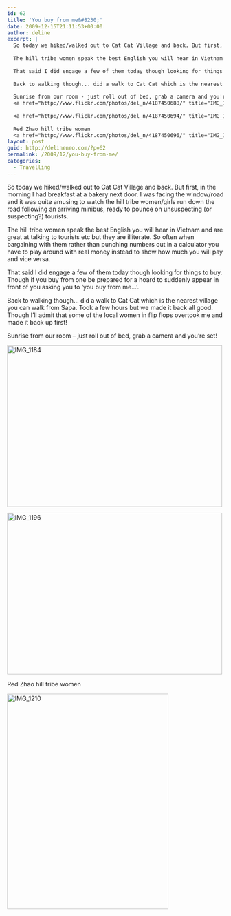 ```yaml
---
id: 62
title: 'You buy from me&#8230;'
date: 2009-12-15T21:11:53+00:00
author: deline
excerpt: |
  So today we hiked/walked out to Cat Cat Village and back. But first, in the morning I had breakfast at a bakery next door. I was facing the window/road and it was quite amusing to watch the hill tribe women/girls run down the road following an arriving minibus, ready to pounce on unsuspecting (or suspecting?) tourists.
  
  The hill tribe women speak the best English you will hear in Vietnam and are great at talking to tourists etc but they are illiterate. So often when bargaining with them rather than punching numbers out in a calculator you have to play around with real money instead to show how much you will pay and vice versa.
  
  That said I did engage a few of them today though looking for things to buy. Though if you buy from one be prepared for a hoard to suddenly appear in front of you asking you to 'you buy from me...'.
  
  Back to walking though... did a walk to Cat Cat which is the nearest village you can walk from Sapa. Took a few hours but we made it back all good. Though I'll admit that some of the local women in flip flops overtook me and made it back up first!
  
  Sunrise from our room - just roll out of bed, grab a camera and you're set!
  <a href="http://www.flickr.com/photos/del_n/4187450688/" title="IMG_1184 by del_n, on Flickr"><img src="http://farm5.static.flickr.com/4003/4187450688_c4265415e5.jpg" width="500" height="375" alt="IMG_1184" /></a>
  
  <a href="http://www.flickr.com/photos/del_n/4187450694/" title="IMG_1196 by del_n, on Flickr"><img src="http://farm3.static.flickr.com/2548/4187450694_e383fc95d6.jpg" width="500" height="375" alt="IMG_1196" /></a>
  
  Red Zhao hill tribe women
  <a href="http://www.flickr.com/photos/del_n/4187450696/" title="IMG_1210 by del_n, on Flickr"><img src="http://farm3.static.flickr.com/2542/4187450696_a491e44977.jpg" width="375" height="500" alt="IMG_1210" /></a>
layout: post
guid: http://delineneo.com/?p=62
permalink: /2009/12/you-buy-from-me/
categories:
  - Travelling
---
```

So today we hiked/walked out to Cat Cat Village and back. But first, in the morning I had breakfast at a bakery next door. I was facing the window/road and it was quite amusing to watch the hill tribe women/girls run down the road following an arriving minibus, ready to pounce on unsuspecting (or suspecting?) tourists.

The hill tribe women speak the best English you will hear in Vietnam and are great at talking to tourists etc but they are illiterate. So often when bargaining with them rather than punching numbers out in a calculator you have to play around with real money instead to show how much you will pay and vice versa.

That said I did engage a few of them today though looking for things to buy. Though if you buy from one be prepared for a hoard to suddenly appear in front of you asking you to &#8216;you buy from me&#8230;&#8217;.

Back to walking though&#8230; did a walk to Cat Cat which is the nearest village you can walk from Sapa. Took a few hours but we made it back all good. Though I&#8217;ll admit that some of the local women in flip flops overtook me and made it back up first!

Sunrise from our room &#8211; just roll out of bed, grab a camera and you&#8217;re set!
  
[<img src="http://farm5.static.flickr.com/4003/4187450688_c4265415e5.jpg" width="500" height="375" alt="IMG_1184" />](http://www.flickr.com/photos/del_n/4187450688/ "IMG_1184 by del_n, on Flickr")

[<img src="http://farm3.static.flickr.com/2548/4187450694_e383fc95d6.jpg" width="500" height="375" alt="IMG_1196" />](http://www.flickr.com/photos/del_n/4187450694/ "IMG_1196 by del_n, on Flickr")

Red Zhao hill tribe women
  
[<img src="http://farm3.static.flickr.com/2542/4187450696_a491e44977.jpg" width="375" height="500" alt="IMG_1210" />](http://www.flickr.com/photos/del_n/4187450696/ "IMG_1210 by del_n, on Flickr")